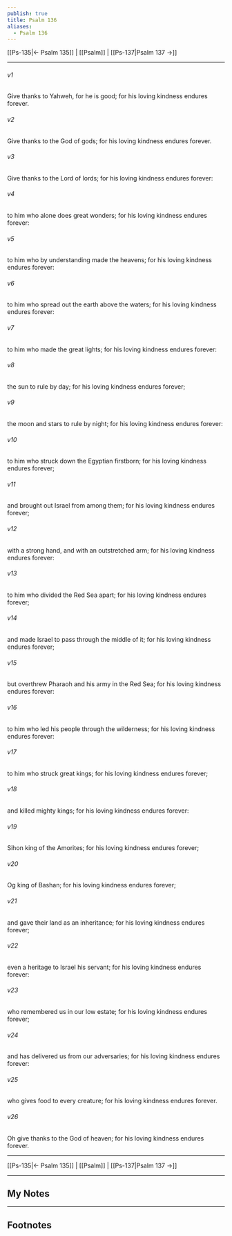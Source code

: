 ```yaml
---
publish: true
title: Psalm 136
aliases:
  - Psalm 136
---
```


[[Ps-135|← Psalm 135]] | [[Psalm]] | [[Ps-137|Psalm 137 →]]
***



###### v1 
Give thanks to Yahweh, for he is good; for his loving kindness endures forever. 

###### v2 
Give thanks to the God of gods; for his loving kindness endures forever. 

###### v3 
Give thanks to the Lord of lords; for his loving kindness endures forever: 

###### v4 
to him who alone does great wonders; for his loving kindness endures forever: 

###### v5 
to him who by understanding made the heavens; for his loving kindness endures forever: 

###### v6 
to him who spread out the earth above the waters; for his loving kindness endures forever: 

###### v7 
to him who made the great lights; for his loving kindness endures forever: 

###### v8 
the sun to rule by day; for his loving kindness endures forever; 

###### v9 
the moon and stars to rule by night; for his loving kindness endures forever: 

###### v10 
to him who struck down the Egyptian firstborn; for his loving kindness endures forever; 

###### v11 
and brought out Israel from among them; for his loving kindness endures forever; 

###### v12 
with a strong hand, and with an outstretched arm; for his loving kindness endures forever: 

###### v13 
to him who divided the Red Sea apart; for his loving kindness endures forever; 

###### v14 
and made Israel to pass through the middle of it; for his loving kindness endures forever; 

###### v15 
but overthrew Pharaoh and his army in the Red Sea; for his loving kindness endures forever: 

###### v16 
to him who led his people through the wilderness; for his loving kindness endures forever: 

###### v17 
to him who struck great kings; for his loving kindness endures forever; 

###### v18 
and killed mighty kings; for his loving kindness endures forever: 

###### v19 
Sihon king of the Amorites; for his loving kindness endures forever; 

###### v20 
Og king of Bashan; for his loving kindness endures forever; 

###### v21 
and gave their land as an inheritance; for his loving kindness endures forever; 

###### v22 
even a heritage to Israel his servant; for his loving kindness endures forever: 

###### v23 
who remembered us in our low estate; for his loving kindness endures forever; 

###### v24 
and has delivered us from our adversaries; for his loving kindness endures forever: 

###### v25 
who gives food to every creature; for his loving kindness endures forever. 

###### v26 
Oh give thanks to the God of heaven; for his loving kindness endures forever.

***
[[Ps-135|← Psalm 135]] | [[Psalm]] | [[Ps-137|Psalm 137 →]]

---
## My Notes

---
## Footnotes